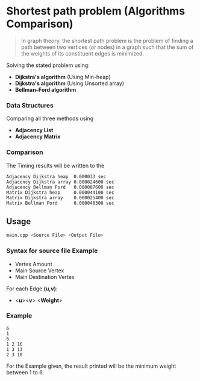 # Shortest path problem (Algorithms Comparison)

> In graph theory, the shortest path problem is the problem of finding a path between two vertices (or nodes) in a graph such that the sum of the weights of its constituent edges is minimized.

Solving the stated problem using:
* **Dijkstra's algorithm** (Using Min-heap)
* **Dijkstra's algorithm** (Using Unsorted array)
* **Bellman–Ford algorithm**

### Data Structures

Comparing all three methods using 
* **Adjacency List**
* **Adjacency Matrix**

### Comparison
The Timing results will be written to the <Output file>

```
Adjacency Dijkstra heap  0.000033 sec
Adjacency Dijkstra array 0.000024600 sec
Adjacency Bellman Ford   0.000087600 sec
Matrix Dijkstra heap     0.000044100 sec
Matrix Dijkstra array    0.000025400 sec
Matrix Bellman Ford      0.000048300 sec
```

## Usage

```python
main.cpp <Source File> <Output File>
```



### Syntax for source file Example
- Vertex Amount
- Main Source Vertex
- Main Destination Vertex

For each Edge **(u,v)**:
- <**u**><**v**> <**Weight**> 

### Example
```
6
1
6
1 2 16
1 3 13
2 3 10
```

For the Example given, the result printed will be the minimum weight between 1 to 6.
